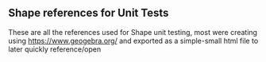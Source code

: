 ﻿## Shape references for Unit Tests
These are all the references used for Shape unit testing, most were creating using https://www.geogebra.org/ and exported as a simple-small html file to later quickly reference/open 
